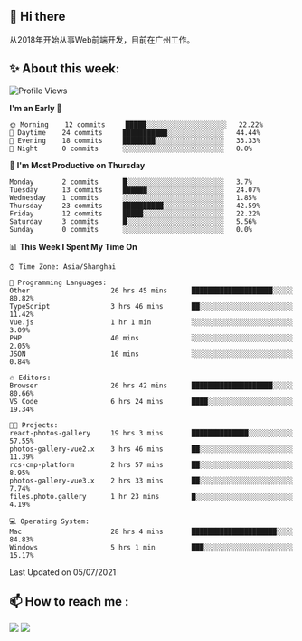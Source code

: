 ## 👋 Hi there

从2018年开始从事Web前端开发，目前在广州工作。

<!--![](https://github-readme-stats.vercel.app/api?username=fxpixels&theme=graywhite&hide_border=true)
![](https://github-readme-stats.vercel.app/api/top-langs/?username=fxpixels&hide_border=true&layout=compact)
-->
<!--
<img src="https://github-readme-stats.vercel.app/api?username=fxpixels&theme=graywhite&hide_border=true" width="500" alt=""/>
<img src="https://github-readme-stats.vercel.app/api/top-langs/?username=fxpixels&hide_border=true&layout=compact" width="300" alt=""/>
-->
## ✨ About this week:
<!--START_SECTION:waka-->
![Profile Views](http://img.shields.io/badge/Profile%20Views-4-blue)

**I'm an Early 🐤** 

```text
🌞 Morning    12 commits     █████░░░░░░░░░░░░░░░░░░░░   22.22% 
🌆 Daytime    24 commits     ███████████░░░░░░░░░░░░░░   44.44% 
🌃 Evening    18 commits     ████████░░░░░░░░░░░░░░░░░   33.33% 
🌙 Night      0 commits      ░░░░░░░░░░░░░░░░░░░░░░░░░   0.0%

```
📅 **I'm Most Productive on Thursday** 

```text
Monday       2 commits      █░░░░░░░░░░░░░░░░░░░░░░░░   3.7% 
Tuesday      13 commits     ██████░░░░░░░░░░░░░░░░░░░   24.07% 
Wednesday    1 commits      ░░░░░░░░░░░░░░░░░░░░░░░░░   1.85% 
Thursday     23 commits     ██████████░░░░░░░░░░░░░░░   42.59% 
Friday       12 commits     █████░░░░░░░░░░░░░░░░░░░░   22.22% 
Saturday     3 commits      █░░░░░░░░░░░░░░░░░░░░░░░░   5.56% 
Sunday       0 commits      ░░░░░░░░░░░░░░░░░░░░░░░░░   0.0%

```


📊 **This Week I Spent My Time On** 

```text
⌚︎ Time Zone: Asia/Shanghai

💬 Programming Languages: 
Other                    26 hrs 45 mins      ████████████████████░░░░░   80.82% 
TypeScript               3 hrs 46 mins       ██░░░░░░░░░░░░░░░░░░░░░░░   11.42% 
Vue.js                   1 hr 1 min          ░░░░░░░░░░░░░░░░░░░░░░░░░   3.09% 
PHP                      40 mins             ░░░░░░░░░░░░░░░░░░░░░░░░░   2.05% 
JSON                     16 mins             ░░░░░░░░░░░░░░░░░░░░░░░░░   0.84%

🔥 Editors: 
Browser                  26 hrs 42 mins      ████████████████████░░░░░   80.66% 
VS Code                  6 hrs 24 mins       ████░░░░░░░░░░░░░░░░░░░░░   19.34%

🐱‍💻 Projects: 
react-photos-gallery     19 hrs 3 mins       ██████████████░░░░░░░░░░░   57.55% 
photos-gallery-vue2.x    3 hrs 46 mins       ██░░░░░░░░░░░░░░░░░░░░░░░   11.39% 
rcs-cmp-platform         2 hrs 57 mins       ██░░░░░░░░░░░░░░░░░░░░░░░   8.95% 
photos-gallery-vue3.x    2 hrs 33 mins       ██░░░░░░░░░░░░░░░░░░░░░░░   7.74% 
files.photo.gallery      1 hr 23 mins        █░░░░░░░░░░░░░░░░░░░░░░░░   4.19%

💻 Operating System: 
Mac                      28 hrs 4 mins       █████████████████████░░░░   84.83% 
Windows                  5 hrs 1 min         ███░░░░░░░░░░░░░░░░░░░░░░   15.17%

```


 Last Updated on 05/07/2021
<!--END_SECTION:waka-->

## :mailbox: How to reach me : 

[<img src="https://img.icons8.com/bubbles/50/000000/gmail.png"/>](mailto:iampcfox@gmail.com)
[<img target="_blank" src="https://img.icons8.com/bubbles/50/000000/github.png">](https://github.com/FxPixels)



<!-- ![Visitor Badge](https://visitor-badge.laobi.icu/badge?page_id=fxpixels) -->

<!--
**FxPixels/FxPixels** is a ✨ _special_ ✨ repository because its `README.md` (this file) appears on your GitHub profile.

Here are some ideas to get you started:

- 🔭 I’m currently working on ...
- 🌱 I’m currently learning ...
- 👯 I’m looking to collaborate on ...
- 🤔 I’m looking for help with ...
- 💬 Ask me about ...
- 📫 How to reach me: ...
- 😄 Pronouns: ...
- ⚡ Fun fact: ...
-->
